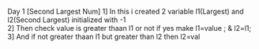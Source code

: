 Day 1 [Second Largest Num]
  1] In this i created 2 variable l1(Largest) and l2(Second Largest) initialized with -1  
  2] Then check value is greater thaan l1 or not if yes make l1=value ; & l2=l1;
  3] And if not greater thaan l1 but greater than l2 then l2=val 
